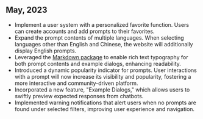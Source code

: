## May, 2023

- Implement a user system with a personalized favorite function. Users can create accounts and add prompts to their favorites.
- Expand the prompt contents of multiple languages. When selecting languages other than English and Chinese, the website will additionally display English prompts.
- Leveraged the [Markdown package](https://github.com/trentm/python-markdown2) to enable rich text typography for both prompt contents and example dialogs, enhancing readability.
- Introduced a dynamic popularity indicator for prompts. User interactions with a prompt will now increase its visibility and popularity, fostering a more interactive and community-driven platform.
- Incorporated a new feature, "Example Dialogs," which allows users to swiftly preview expected responses from chatbots.
- Implemented warning notifications that alert users when no prompts are found under selected filters, improving user experience and navigation.

